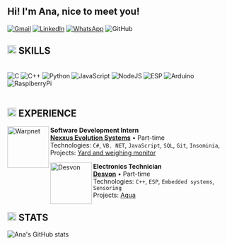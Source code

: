 ## Hi! I'm Ana, nice to meet you!

[<img src="https://img.shields.io/badge/-Gmail-FF0000?style=flat-square&labelColor=FF0000&logo=gmail&logoColor=white" alt="Gmail"/>](mailto:anacmarcelo@gmail.com)
[<img src="https://img.shields.io/badge/-Linkedin-0e76a8?style=flat-square&logo=Linkedin&logoColor=white" alt="LinkedIn"/>](https://www.linkedin.com/in/anacmarcelo/)
[<img src="https://img.shields.io/badge/-WhatsApp-25d366?style=flat-square&labelColor=25d366&logo=whatsapp&logoColor=white" alt="WhatsApp"/>](https://contate.me/nina-eng)
<img src="https://img.shields.io/github/followers/anacarolina-ms?label=Follow&style=social" alt="GitHub"/>

## <img src="https://media1.giphy.com/media/kDXf683QhH07VFQelQ/200w.webp?cid=ecf05e47ny8jumt4qin2n5ic0szj9uqi5rq1489mrwen1pgi&rid=200w.webp&ct=s" width="20"> SKILLS

<div style="display: inline_block"><br>
  <img align="center" alt="C" src="https://img.shields.io/badge/C-00599C?style=for-the-badge&logo=c&logoColor=white" />
  <img align="center" alt="C++" src="https://img.shields.io/badge/C%2B%2B-00599C?style=for-the-badge&logo=c%2B%2B&logoColor=white" />
  <img align="center" alt="Python" src="https://img.shields.io/badge/python-3670A0?style=for-the-badge&logo=python&logoColor=ffdd54" />
  <img align="center" alt="JavaScript" src="https://img.shields.io/badge/JavaScript-F7DF1E?style=for-the-badge&logo=javascript&logoColor=black" />
  <img align="center" alt="NodeJS" src="https://img.shields.io/badge/Node.js-43853D?style=for-the-badge&logo=node.js&logoColor=white" />
  <img align="center" alt="ESP" src="https://img.shields.io/badge/Esp-FF0000?style=for-the-badge&logo=Espressif&logoColor=white" /> 
  <img align="center" alt="Arduino" src="https://img.shields.io/badge/Arduino-00979D?style=for-the-badge&logo=Arduino&logoColor=white" />
  <img align="center" alt="RaspiberryPi" src="https://img.shields.io/badge/Raspberry%20Pi-A22846?style=for-the-badge&logo=Raspberry%20Pi&logoColor=white" />
  <br><br>
</div>

## <img src="https://media1.giphy.com/media/kDXf683QhH07VFQelQ/200w.webp?cid=ecf05e47ny8jumt4qin2n5ic0szj9uqi5rq1489mrwen1pgi&rid=200w.webp&ct=s" width="20"> EXPERIENCE

[<img align="left" height="94px" width="94px" alt="Warpnet" src="https://encrypted-tbn0.gstatic.com/images?q=tbn:ANd9GcSSh3DoJS8AVtyOpO9e864ejiF6C3wEWfGpwwYUrBhQBKRILgteNpBXqch7z0bQSxmlzAM&usqp=CAU"/>](https://nexxus-es.com.br)

**Software Development Intern** \
[**Nexxus Evolution Systems**](https://nexxus-es.com.br) • Part-time \
Technologies: `C#`, `VB. NET`, `JavaScript`, `SQL`, `Git`, `Insominia`,\
Projects: [Yard and weighing monitor]()
<br/>

[<img align="left" height="94px" width="94px" alt="Desvon" src="https://media.licdn.com/dms/image/D4D0BAQE2ZVoxeThGPw/company-logo_200_200/0/1717528963661/desvon_logo?e=1727308800&v=beta&t=XB8DANFMMHVnkoYiNEFW5HJ6NsCNXtGEMvp8FGPuvVs"/>](https://desvon.com.br)

**Electronics Technician** \
[**Desvon**](https://desvon.com.br) • Part-time \
Technologies: `C++`, `ESP`, `Embedded systems`, `Sensoring`\
Projects: [Aqua]()
<br/>

## <img src="https://media1.giphy.com/media/kDXf683QhH07VFQelQ/200w.webp?cid=ecf05e47ny8jumt4qin2n5ic0szj9uqi5rq1489mrwen1pgi&rid=200w.webp&ct=s" width="20"> STATS

![Ana's GitHub stats](https://github-readme-stats.vercel.app/api/?username=anacarolina-ms&show_icons=true&title_color=fff&icon_color=79ff97&text_color=9f9f9f&bg_color=151515)
